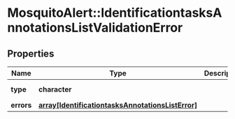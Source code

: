 # MosquitoAlert::IdentificationtasksAnnotationsListValidationError


## Properties
Name | Type | Description | Notes
------------ | ------------- | ------------- | -------------
**type** | **character** |  | [Enum: [validation_error]] 
**errors** | [**array[IdentificationtasksAnnotationsListError]**](IdentificationtasksAnnotationsListError.md) |  | 


